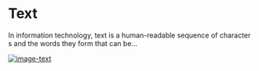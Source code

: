 # Text

In information technology, text is a human-readable sequence of character s and the words they form that can be...



[![image-text](https://emojipedia-us.s3.dualstack.us-west-1.amazonaws.com/socialmedia/apple/237/back-with-leftwards-arrow-above_1f519.png)](https://ahmadkheder.github.io/-learning-journal/Read02)

